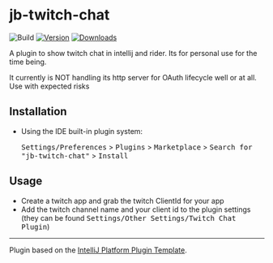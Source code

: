 # jb-twitch-chat

![Build](https://github.com/avvie/jb-twitch-chat/workflows/Build/badge.svg)
[![Version](https://img.shields.io/jetbrains/plugin/v/PLUGIN_ID.svg)](https://plugins.jetbrains.com/plugin/PLUGIN_ID)
[![Downloads](https://img.shields.io/jetbrains/plugin/d/PLUGIN_ID.svg)](https://plugins.jetbrains.com/plugin/PLUGIN_ID)


<!-- Plugin description -->
A plugin to show twitch chat in intellij and rider.
Its for personal use for the time being. 

It currently is NOT handling its http server for OAuth lifecycle well or at all. Use with expected risks
<!-- Plugin description end -->

## Installation

- Using the IDE built-in plugin system:
  
  <kbd>Settings/Preferences</kbd> > <kbd>Plugins</kbd> > <kbd>Marketplace</kbd> > <kbd>Search for "jb-twitch-chat"</kbd> >
  <kbd>Install</kbd>

## Usage
- Create a twitch app and grab the twitch ClientId for your app
- Add the twitch channel name and your  client id to the plugin settings
  (they can be found <kbd>Settings/Other Settings/Twitch Chat Plugin</kbd>)
  

---
Plugin based on the [IntelliJ Platform Plugin Template][template].

[template]: https://github.com/JetBrains/intellij-platform-plugin-template
[docs:plugin-description]: https://plugins.jetbrains.com/docs/intellij/plugin-user-experience.html#plugin-description-and-presentation
